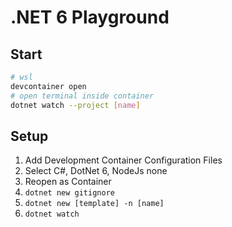 # .NET 6 Playground

## Start

```bash
# wsl
devcontainer open
# open terminal inside container
dotnet watch --project [name]
```

## Setup

1. Add Development Container Configuration Files
2. Select C#, DotNet 6, NodeJs none
3. Reopen as Container
4. `dotnet new gitignore`
5. `dotnet new [template] -n [name]`
6. `dotnet watch`